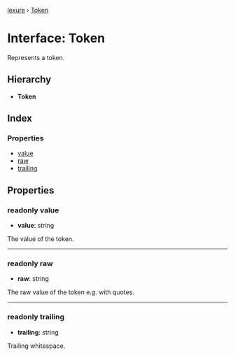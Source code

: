 [lexure](../README.md) › [Token](token.md)

# Interface: Token

Represents a token.

## Hierarchy

* **Token**

## Index

### Properties

* [value](token.md#readonly-value)
* [raw](token.md#readonly-raw)
* [trailing](token.md#readonly-trailing)

## Properties

### readonly value

* **value**: string

The value of the token.

___

### readonly raw

* **raw**: string

The raw value of the token e.g. with quotes.

___

### readonly trailing

* **trailing**: string

Trailing whitespace.
